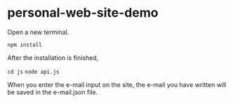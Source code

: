 # personal-web-site-demo

Open a new terminal.

`npm install`

After the installation is finished, 

`cd js`
`node api.js`

When you enter the e-mail input on the site, the e-mail you have written will be saved in the e-mail.json file.


